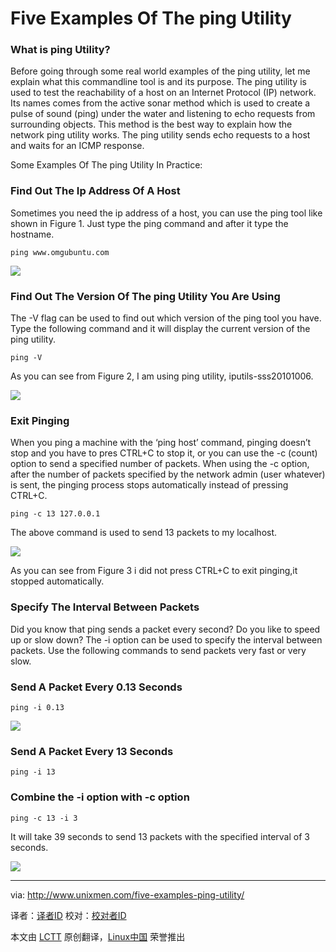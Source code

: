 Five Examples Of The ping Utility
================================================================================
### What is ping Utility? ###

Before going through some real world examples of the ping utility, let me explain what this commandline tool is and its purpose. The ping utility is used to test the reachability of a host on an Internet Protocol (IP) network. Its names comes from the active sonar method which is used to create a pulse of sound (ping) under the water and listening to echo requests from surrounding objects. This method is the best way to explain how the network ping utility works. The ping utility sends echo requests to a host and waits for an ICMP response.

Some Examples Of The ping Utility In Practice:

### Find Out The Ip Address Of A Host ###

Sometimes you need the ip address of a host, you can use the ping tool like shown in Figure 1. Just type the ping command and after it type the hostname.

    ping www.omgubuntu.com

![](http://180016988.r.cdn77.net/wp-content/uploads/2013/11/ping1.png)

### Find Out The Version Of The ping Utility You Are Using ###

The -V flag can be used to find out which version of the ping tool you have. Type the following command and it will display the current version of the ping utility.

    ping -V

As you can see from Figure 2, I am using ping utility, iputils-sss20101006.

![](http://180016988.r.cdn77.net/wp-content/uploads/2013/11/ping2.png)

### Exit Pinging ###

When you ping a machine with the ‘ping host’ command, pinging doesn’t stop and you have to pres CTRL+C to stop it, or you can use the -c (count) option to send a specified number of packets. When using the -c option, after the number of packets specified by the network admin (user whatever) is sent, the pinging process stops automatically instead of pressing CTRL+C.

    ping -c 13 127.0.0.1

The above command is used to send 13 packets to my localhost.

![](http://180016988.r.cdn77.net/wp-content/uploads/2013/11/ping3.png)

As you can see from Figure 3 i did not press CTRL+C to exit pinging,it stopped automatically.

### Specify The Interval Between Packets ###

Did you know that ping sends a packet every second? Do you like to speed up or slow down? The -i option can be used to specify the interval between packets. Use the following commands to send packets very fast or very slow.

### Send A Packet Every 0.13 Seconds ###

    ping -i 0.13

![](http://180016988.r.cdn77.net/wp-content/uploads/2013/11/ping4.png)

### Send A Packet Every 13 Seconds ###

    ping -i 13

### Combine the -i option with -c option ###

    ping -c 13 -i 3

It will take 39 seconds to send 13 packets with the specified interval of 3 seconds.

![](http://180016988.r.cdn77.net/wp-content/uploads/2013/11/ping6.png)

--------------------------------------------------------------------------------

via: http://www.unixmen.com/five-examples-ping-utility/

译者：[译者ID](https://github.com/译者ID) 校对：[校对者ID](https://github.com/校对者ID)

本文由 [LCTT](https://github.com/LCTT/TranslateProject) 原创翻译，[Linux中国](http://linux.cn/) 荣誉推出